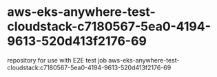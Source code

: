 # aws-eks-anywhere-test-cloudstack-c7180567-5ea0-4194-9613-520d413f2176-69
repository for use with E2E test job aws-eks-anywhere-test-cloudstack:c7180567-5ea0-4194-9613-520d413f2176-69
